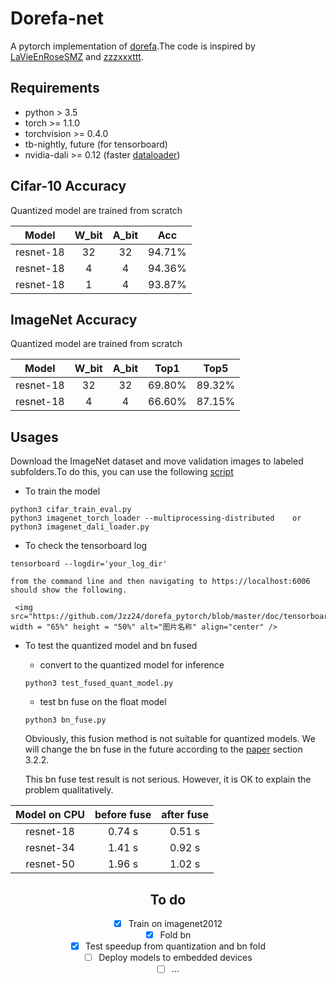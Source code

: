 # Dorefa-net 
A pytorch implementation of [dorefa](https://arxiv.org/abs/1606.06160).The code is inspired by [LaVieEnRoseSMZ](https://github.com/LaVieEnRoseSMZ/AutoBNN) and [zzzxxxttt](https://github.com/kuangliu/pytorch-cifar).

## Requirements
* python > 3.5
* torch >= 1.1.0
* torchvision >= 0.4.0
* tb-nightly, future (for tensorboard)
* nvidia-dali >= 0.12 (faster [dataloader](https://docs.nvidia.com/deeplearning/sdk/dali-developer-guide/docs/index.html#))

## Cifar-10 Accuracy

Quantized model are trained from scratch

| Model | W_bit | A_bit | Acc |
| :-: | :-: | :-: |:-: |
| resnet-18      | 32   |   32     | 94.71%     |
| resnet-18      |   4   |   4      |  94.36%     |
| resnet-18      |   1   |   4      |  93.87%     |


## ImageNet Accuracy

Quantized model are trained from scratch

| Model | W_bit | A_bit | Top1 |Top5 |
| :-: | :-: | :-: |:-: |:-: |
| resnet-18      | 32   |   32     | 69.80%     |89.32%  |
| resnet-18      | 4   |   4     | 66.60%     |87.15%  |

## Usages
Download the ImageNet dataset and move validation images to labeled subfolders.To do this, you can use the following [script](https://raw.githubusercontent.com/soumith/imagenetloader.torch/master/valprep.sh)
- To train the model 
```
python3 cifar_train_eval.py    
python3 imagenet_torch_loader --multiprocessing-distributed    or    python3 imagenet_dali_loader.py 
```
- To check the tensorboard log 
```
tensorboard --logdir='your_log_dir'
```
	from the command line and then navigating to https://localhost:6006 should show the following.

	 <img src="https://github.com/Jzz24/dorefa_pytorch/blob/master/doc/tensorboard.png" width = "65%" height = "50%" alt="图片名称" align="center" />

- To test the quantized model and bn fused 
	- convert to the quantized model for inference
	```
	python3 test_fused_quant_model.py
	```
	- test bn fuse on the float model
	```
	python3 bn_fuse.py
	```
	Obviously, this fusion method is not suitable for quantized models. We will change the bn fuse in the future according to the [paper](https://arxiv.org/pdf/1806.08342.pdf) section 3.2.2.
	
	This bn fuse test result is not serious. However, it is OK to explain the problem qualitatively.
	
	
<center>

| Model on CPU | before fuse | after fuse | 
| :-: | :-: | :-: |
| resnet-18      | 0.74 s   |   0.51 s     | 
| resnet-34      |   1.41 s   |   0.92 s      |  
| resnet-50      |   1.96 s   |   1.02 s      |  

<center>


## To do
- [x]    Train on imagenet2012
- [x]    Fold bn
- [x]    Test speedup from quantization and bn fold
- [ ]    Deploy models to embedded devices
- [ ]    ...
